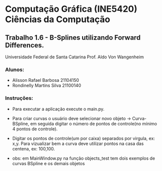 # Computação Gráfica (INE5420) Ciências da Computação

## Trabalho 1.6 - B-Splines utilizando Forward Differences.

Universidade Federal de Santa Catarina
Prof. Aldo Von Wangenheim

### Alunos:

- Alisson Rafael Barbosa 21104150
- Rondinelly Martins Silva 21100140

### Instruções:
- Para executar a aplicação execute o main.py.

- Para criar curvas o usuário deve selecionar novo objeto -> Curva-BSpline,
em seguida digitar o número de pontos de controle(no mínimo 4 pontos de controle).

- Digitar os pontos de controle(um por caixa) separados por virgula, ex: x,y.
Para vizualizar bem a curva deve utilizar pontos na casa das centena, ex: 100,100.

- obs: em MainWindow.py na função objects_test tem dois exemplos de curvas BSpline e os demais objetos


